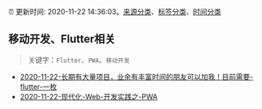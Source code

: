 :alarm_clock: 更新时间: 2020-11-22 14:36:03。[来源分类](../README.md)、[标签分类](../TAGS.md)、[时间分类](../TIMELINE.md)

## 移动开发、Flutter相关


> 关键字：`Flutter`、`PWA`、`移动开发`



- [2020-11-22-长期有大量项目，业余有丰富时间的朋友可以加我！目前需要-flutter-一枚](https://www.v2ex.com/t/728135) 
- [2020-11-22-现代化-Web-开发实践之-PWA](https://toutiao.io/k/ysewa46) 